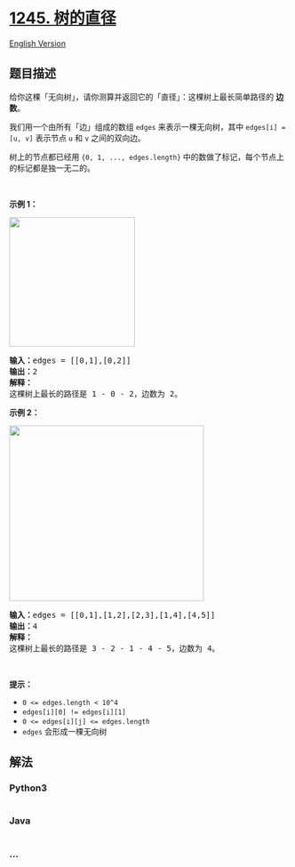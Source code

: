 # [1245. 树的直径](https://leetcode-cn.com/problems/tree-diameter)

[English Version](/solution/1200-1299/1245.Tree%20Diameter/README_EN.md)

## 题目描述

<!-- 这里写题目描述 -->

<p>给你这棵「无向树」，请你测算并返回它的「直径」：这棵树上最长简单路径的 <strong>边数</strong>。</p>

<p>我们用一个由所有「边」组成的数组 <code>edges</code>&nbsp;来表示一棵无向树，其中&nbsp;<code>edges[i] = [u, v]</code>&nbsp;表示节点&nbsp;<code>u</code> 和 <code>v</code>&nbsp;之间的双向边。</p>

<p>树上的节点都已经用&nbsp;<code>{0, 1, ..., edges.length}</code>&nbsp;中的数做了标记，每个节点上的标记都是独一无二的。</p>

<p>&nbsp;</p>

<p><strong>示例 1：</strong></p>

<p><img alt="" src="https://assets.leetcode-cn.com/aliyun-lc-upload/uploads/2019/10/31/1397_example_1.png" style="height: 233px; width: 226px;"></p>

<pre><strong>输入：</strong>edges = [[0,1],[0,2]]
<strong>输出：</strong>2
<strong>解释：</strong>
这棵树上最长的路径是 1 - 0 - 2，边数为 2。
</pre>

<p><strong>示例 2：</strong></p>

<p><img alt="" src="https://assets.leetcode-cn.com/aliyun-lc-upload/uploads/2019/10/31/1397_example_2.png" style="height: 316px; width: 350px;"></p>

<pre><strong>输入：</strong>edges = [[0,1],[1,2],[2,3],[1,4],[4,5]]
<strong>输出：</strong>4
<strong>解释： </strong>
这棵树上最长的路径是 3 - 2 - 1 - 4 - 5，边数为 4。
</pre>

<p>&nbsp;</p>

<p><strong>提示：</strong></p>

<ul>
	<li><code>0 &lt;= edges.length &lt;&nbsp;10^4</code></li>
	<li><code>edges[i][0] != edges[i][1]</code></li>
	<li><code>0 &lt;= edges[i][j] &lt;= edges.length</code></li>
	<li><code>edges</code>&nbsp;会形成一棵无向树</li>
</ul>


## 解法

<!-- 这里可写通用的实现逻辑 -->

<!-- tabs:start -->

### **Python3**

<!-- 这里可写当前语言的特殊实现逻辑 -->

```python

```

### **Java**

<!-- 这里可写当前语言的特殊实现逻辑 -->

```java

```

### **...**

```

```

<!-- tabs:end -->

